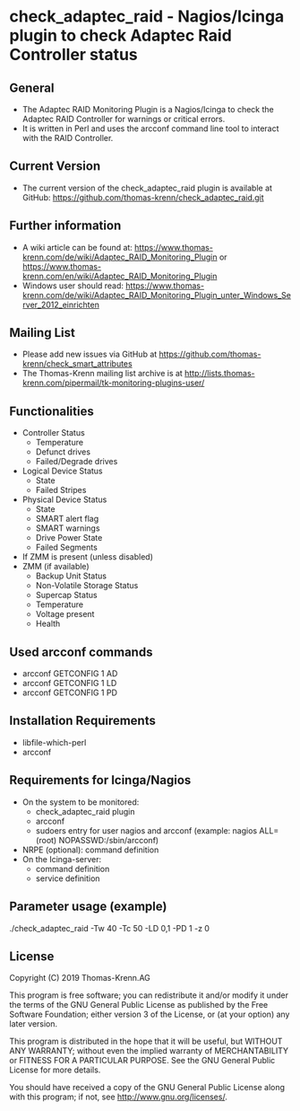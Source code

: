 # check_adaptec_raid - Nagios/Icinga plugin to check Adaptec Raid Controller status

## General

* The Adaptec RAID Monitoring Plugin is a Nagios/Icinga to check the Adaptec RAID
  Controller for warnings or critical errors.
* It is written in Perl and uses the arcconf command line tool to interact with
  the RAID Controller.

## Current Version

* The current version of the check_adaptec_raid plugin is available at GitHub:
  https://github.com/thomas-krenn/check_adaptec_raid.git

## Further information

* A wiki article can be found at:
  https://www.thomas-krenn.com/de/wiki/Adaptec_RAID_Monitoring_Plugin or
  https://www.thomas-krenn.com/en/wiki/Adaptec_RAID_Monitoring_Plugin
* Windows user should read:
  https://www.thomas-krenn.com/de/wiki/Adaptec_RAID_Monitoring_Plugin_unter_Windows_Server_2012_einrichten

## Mailing List
* Please add new issues via GitHub at https://github.com/thomas-krenn/check_smart_attributes
* The Thomas-Krenn mailing list archive is at http://lists.thomas-krenn.com/pipermail/tk-monitoring-plugins-user/

## Functionalities

* Controller Status
  * Temperature
  * Defunct drives
  * Failed/Degrade drives
* Logical Device Status
  * State
  * Failed Stripes
* Physical Device Status
  * State
  * SMART alert flag
  * SMART warnings
  * Drive Power State
  * Failed Segments
* If ZMM is present (unless disabled)
* ZMM (if available)
  * Backup Unit Status
  * Non-Volatile Storage Status
  * Supercap Status
  * Temperature
  * Voltage present
  * Health

## Used arcconf commands

* arcconf GETCONFIG 1 AD
* arcconf GETCONFIG 1 LD
* arcconf GETCONFIG 1 PD

## Installation Requirements

* libfile-which-perl
* arcconf

## Requirements for Icinga/Nagios

* On the system to be monitored:
  * check_adaptec_raid plugin
  * arcconf
  * sudoers entry for user nagios and arcconf
    (example: nagios ALL=(root) NOPASSWD:/sbin/arcconf)
* NRPE (optional): command definition
* On the Icinga-server:
  * command definition
  * service definition

## Parameter usage (example)
./check_adaptec_raid -Tw 40 -Tc 50 -LD 0,1 -PD 1 -z 0


## License

Copyright (C) 2019 Thomas-Krenn.AG

This program is free software; you can redistribute it and/or modify it under
the terms of the GNU General Public License as published by the Free Software
Foundation; either version 3 of the License, or (at your option) any later version.
 
This program is distributed in the hope that it will be useful, but WITHOUT
ANY WARRANTY; without even the implied warranty of MERCHANTABILITY or FITNESS
FOR A PARTICULAR PURPOSE. See the GNU General Public License for more details.

You should have received a copy of the GNU General Public License along with
this program; if not, see http://www.gnu.org/licenses/.
